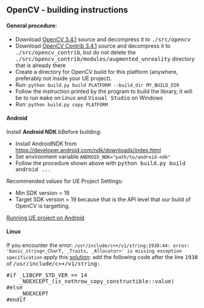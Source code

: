 
<h2>OpenCV - building instructions</h2>

<h4>General procedure:</h4>

- Download <a href="https://github.com/opencv/opencv/releases/tag/3.4.1">OpenCV 3.4.1</a> source and decompress it to <tt>./src/opencv</tt>
- Download <a href="https://github.com/opencv/opencv_contrib/releases/tag/3.4.1">OpenCV Contrib 3.4.1</a> source and decompress it to <tt>./src/opencv_contrib</tt>,
but do not delete the <tt>./src/opencv_contrib/modules/augmented_unreality</tt> directory that is already there
- Create a directory for OpenCV build for this platform (anywhere, preferably not inside your UE project).
- Run: ``python build.py build PLATFORM --build_dir MY_BUILD_DIR``
- Follow the instruction printed by the program to build the library, it will be to run <tt>make</tt> on Linux and <tt>Visual Studio</tt> on Windows
- Run: ``python build.py copy PLATFORM``

<h4>Android</h4>

Install <b>Android NDK</b> bBefore building:
- Install AndroidNDK from https://developer.android.com/ndk/downloads/index.html
- Set environment variable `ANDROID_NDK="path/to/android-ndk"`
- Follow the procedure shown above with <tt>python build.py build android ...</tt>

Recommended values for UE Project Settings:
- Min SDK version = 19
- Target SDK version = 19
because that is the API level that our build of OpenCV is targetting.

<a href="https://docs.unrealengine.com/latest/INT/Platforms/Android/GettingStarted">Running UE project on Android</a>

<h4>Linux</h4>

If you encounter the error:
`/usr/include/c++/v1/string:1938:44: error: 'basic_string<_CharT, _Traits, _Allocator>' is missing exception specification`
apply this <a href="http://stackoverflow.com/questions/37096062/get-a-basic-c-program-to-compile-using-clang-on-ubuntu-16">solution</a>:
add the following code after the line <tt>1938</tt> of <tt>/usr/include/c++/v1/string<tt>:

<pre>#if _LIBCPP_STD_VER <= 14
	_NOEXCEPT_(is_nothrow_copy_constructible<allocator_type>::value)
#else
	_NOEXCEPT
#endif</pre>


